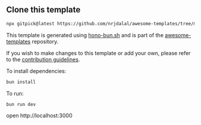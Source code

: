 ## Clone this template

```bash
npx gitpick@latest https://github.com/nrjdalal/awesome-templates/tree/main/hono-apps/hono-bun
```

This template is generated using [hono-bun.sh](https://github.com/nrjdalal/awesome-templates/blob/main/.github/.scripts/hono-bun.sh) and is part of the [awesome-templates](https://github.com/nrjdalal/awesome-templates) repository.

If you wish to make changes to this template or add your own, please refer to the [contribution guidelines](https://github.com/nrjdalal/awesome-templates?tab=readme-ov-file#contributing).


To install dependencies:
```sh
bun install
```

To run:
```sh
bun run dev
```

open http://localhost:3000
